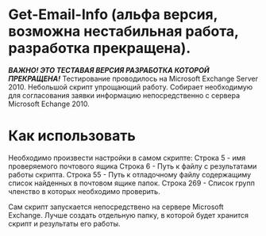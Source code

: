 # Get-Email-Info (альфа версия, возможна нестабильная работа, разработка прекращена).
***ВАЖНО! ЭТО ТЕСТАВАЯ ВЕРСИЯ РАЗРАБОТКА КОТОРОЙ ПРЕКРАЩЕНА!***
Тестирование проводилось на Microsoft Exchange Server 2010.
Небольшой скрипт упрощающий работу. Собирает необходимую для согласования заявки информацию непосредственно с сервера Microsoft Echange 2010.

# Как использовать
Необходимо произвести настройки в самом скрипте:
Строка 5 - имя проверяемого почтового ящика
Строка 6 - Путь к файлу с результатами работы скрипта.
Строка 55 - Путь к отладочному файлу содержащиму список найденных в почтовом ящике папок.
Строка 269 - Список групп членство в которых необходимо проверить.

Сам скрипт запускается непосредствено на сервере Microsoft Exchange. Лучше создать отдельную папку, в которой будет хранится скрипт и результаты его работы.
